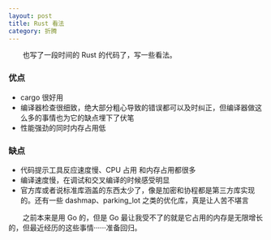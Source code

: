 ```yaml
---
layout: post
title: Rust 看法
category: 折腾
---
```


&emsp;&emsp;也写了一段时间的 Rust 的代码了，写一些看法。

### 优点

- cargo 很好用
- 编译器检查很细致，绝大部分粗心导致的错误都可以及时纠正，但编译器做这么多的事情也为它的缺点埋下了伏笔
- 性能强劲的同时内存占用低

### 缺点

- 代码提示工具反应速度慢、CPU 占用 和内存占用都很多
- 编译速度慢，在调试和交叉编译的时候感受明显
- 官方库或者说标准库涵盖的东西太少了，像是加密和协程都是第三方库实现的。还有一些 dashmap、parking_lot 之类的优化库，真是让人苦不堪言

&emsp;&emsp;之前本来是用 Go 的，但是 Go 最让我受不了的就是它占用的内存是无限增长的，但最近经历的这些事情······准备回归。
